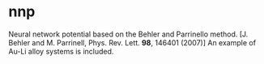 # nnp
Neural network potential based on the Behler and Parrinello method.
[J. Behler and M. Parrinell, Phys. Rev. Lett. **98**, 146401 (2007)]
An example of Au-Li alloy systems is included.
